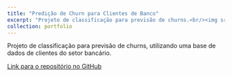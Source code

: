 ```yaml
---
title: "Predição de Churn para Clientes de Banco"
excerpt: "Projeto de classificação para previsão de churns.<br/><img src='/images/500x300.png'>"
collection: portfolio
---
```


Projeto de classificação para previsão de churns, utilizando uma base de dados de clientes do setor bancário.

[Link para o repositório no GitHub](https://github.com/lcfdiniz/puc-rio/tree/main/bank-customer-churn)

